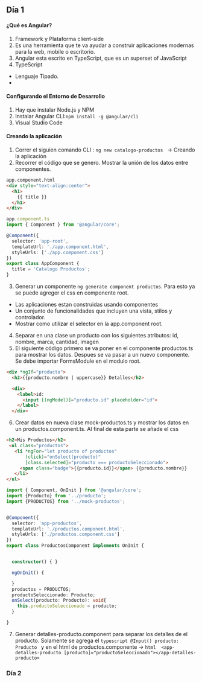 ## Día 1
#### ¿Qué es Angular?
1. Framework  y Plataforma client-side
2. Es una herramienta que te va ayudar a construir aplicaciones modernas para la web, mobile o escritorio.
3. Angular esta escrito en TypeScript, que es un superset of JavaScript
4. TypeScript
  * Lenguaje Tipado.
  * 

#### Configurando el Entorno de Desarrollo
1. Hay que instalar Node.js y NPM
2. Instalar Angular CLI:```npm install -g @angular/cli ```
3. Visual Studio Code

#### Creando la aplicación
1. Correr el siguien comando CLI :           ```ng new catalogo-productos ``` -> Creando la aplicación
2. Recorrer el código que se genero. Mostrar la unión de los datos entre componentes.
```html
app.component.html
<div style="text-align:center">
  <h1>
    {{ title }}
  </h1>
</div>
```
```typescript
app.component.ts
import { Component } from '@angular/core';

@Component({
  selector: 'app-root',
  templateUrl: './app.component.html',
  styleUrls: ['./app.component.css']
})
export class AppComponent {
  title = 'Catalogo Productos';
}
```

3. Generar un componente ```ng generate component productos```. Para esto ya se puede agreger el css en componente root.
  * Las aplicaciones estan construidas usando componentes
  * Un conjunto de funcionalidades  que incluyen una vista, stilos y controlador.
  * Mostrar como utilizar el selector en la app.component root.
4. Separar en una clase un producto con los siguientes atributos: id, nombre, marca, cantidad, imagen
5. El siguiente código primero se va poner en el componente productos.ts para mostrar los datos. Despues se va pasar
a un nuevo componente. Se debe importar FormsModule en el modulo root. 
```html
<div *ngIf="producto">
  <h2>{{producto.nombre | uppercase}} Detalles</h2>

  <div>
    <label>id:
      <input [(ngModel)]="producto.id" placeholder="id">
    </label>
  </div>
```
6. Crear datos en nueva clase mock-productos.ts y mostrar los datos en un productos.component.ts. 
Al final de esta parte se añade el css
```html
<h2>Mis Productos</h2>
 <ul class="productos">
   <li *ngFor="let producto of productos" 
       (click)="onSelect(producto)"
       [class.selected]="producto === productoSeleccionado">
     <span class="badge">{{producto.id}}</span> {{producto.nombre}}
   </li>
</ul>
```
```typescript
import { Component, OnInit } from '@angular/core';
import {Producto} from '../producto';
import {PRODUCTOS} from '../mock-productos';


@Component({
  selector: 'app-productos',
  templateUrl: './productos.component.html',
  styleUrls: ['./productos.component.css']
})
export class ProductosComponent implements OnInit {


  constructor() { }

  ngOnInit() {

  }
  productos = PRODUCTOS;
  productoSeleccionado: Producto;
  onSelect(producto: Producto): void{
    this.productoSeleccionado = producto;
  }

}
```

7. Generar detalles-producto.component para separar los detalles de el producto.
Solamente se agrega el ```typescript @Input() producto: Producto ``` y en el html de productos.componente 
-> ```html 
<app-detalles-producto [producto]="productoSeleccionado"></app-detalles-producto> ```



  
  

  

### Día 2

